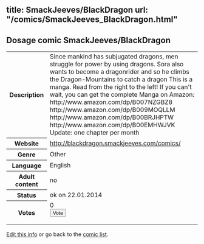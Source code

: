 title: SmackJeeves/BlackDragon
url: "/comics/SmackJeeves_BlackDragon.html"
---
Dosage comic SmackJeeves/BlackDragon
-----------------------------------------

<p id="msg"></p>
<script type="text/javascript">
if (window.location.search === '?edit_info_mail=sent_ok') {
  var elem = document.getElementById("msg");
  elem.innerHTML = 'Edited information sucessfully sent for review, which is usually done daily. Thanks!';
  elem.className = 'ok';
}
</script>
<table class="comicinfo">
<tr>
<th>Description</th><td>Since mankind has subjugated dragons, men struggle for power by using dragons. Sora also wants to become a dragonrider and so he climbs the Dragon-Mountains to catch a dragon This is a manga. Read from the right to the left! If you can't wait, you can get the complete Manga on Amazon: http://www.amazon.com/dp/B007NZGBZ8 http://www.amazon.com/dp/B009MOQLLM http://www.amazon.com/dp/B00BRJHPTW http://www.amazon.com/dp/B00EMHWJVK Update: one chapter per month</td>
</tr>
<tr>
<th>Website</th><td><a href="http://blackdragon.smackjeeves.com/comics/">http://blackdragon.smackjeeves.com/comics/</a></td>
</tr>
<tr>
<th>Genre</th><td>Other</td>
</tr>
<tr>
<th>Language</th><td>English</td>
</tr>
<tr>
<th>Adult content</th><td>no</td>
</tr>
<tr>
<th>Status</th><td>ok on 22.01.2014</td>
</tr>
<tr>
<th>Votes</th><td>0
<form action="http://gaecounter.appspot.com/count/" method="POST">
<input name="name" type="hidden" value="SmackJeeves_BlackDragon"/>
<input name="uid" type="hidden" id="voteuid" value=""/>
<input type="submit" value="Vote"/>
</form>
</td>
</tr>
</table>
<script type="text/javascript">
var ua = navigator.userAgent;
document.getElementById("voteuid").value = ua.replace(/[^a-zA-Z0-9\._:]/g , "_");;
</script>

[Edit this info](SmackJeeves_BlackDragon_edit.html) or go back to the [comic list](../comic-index.html).
